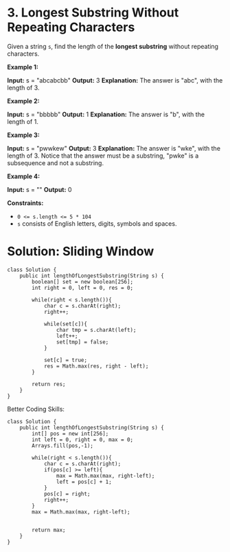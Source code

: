 # 3. Longest Substring Without Repeating Characters
Given a string  `s`, find the length of the  **longest substring**  without repeating characters.

**Example 1:**

**Input:** s = "abcabcbb"
**Output:** 3
**Explanation:** The answer is "abc", with the length of 3.

**Example 2:**

**Input:** s = "bbbbb"
**Output:** 1
**Explanation:** The answer is "b", with the length of 1.

**Example 3:**

**Input:** s = "pwwkew"
**Output:** 3
**Explanation:** The answer is "wke", with the length of 3.
Notice that the answer must be a substring, "pwke" is a subsequence and not a substring.

**Example 4:**

**Input:** s = ""
**Output:** 0

**Constraints:**

-   `0 <= s.length <= 5 * 104`
-   `s`  consists of English letters, digits, symbols and spaces.

# Solution: Sliding Window
```
class Solution {
    public int lengthOfLongestSubstring(String s) {
        boolean[] set = new boolean[256];
        int right = 0, left = 0, res = 0;
        
        while(right < s.length()){
            char c = s.charAt(right);
            right++;
            
            while(set[c]){
                char tmp = s.charAt(left);
                left++;
                set[tmp] = false;
            }
            
            set[c] = true;
            res = Math.max(res, right - left);
        }
        
        return res;
    }
}
```

Better Coding Skills:
```
class Solution {
    public int lengthOfLongestSubstring(String s) {
        int[] pos = new int[256];
        int left = 0, right = 0, max = 0;
        Arrays.fill(pos,-1);
        
        while(right < s.length()){
            char c = s.charAt(right);
            if(pos[c] >= left){
                max = Math.max(max, right-left);
                left = pos[c] + 1;
            }
            pos[c] = right;
            right++;
        }
        max = Math.max(max, right-left);
       
        
        return max;
    }
}


```